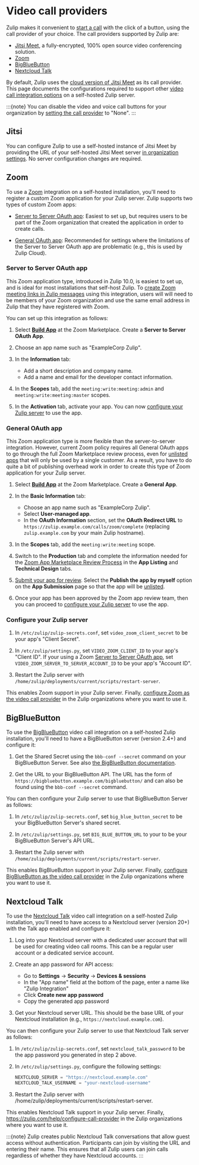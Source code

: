 # Video call providers

Zulip makes it convenient to [start a
call](https://zulip.com/help/start-a-call) with the click of a button, using the
call provider of your choice. The call providers
supported by Zulip are:

- [Jitsi Meet](https://zulip.com/integrations/doc/jitsi), a fully-encrypted,
  100% open source video conferencing solution.
- [Zoom](https://zulip.com/integrations/doc/zoom)
- [BigBlueButton](https://zulip.com/integrations/doc/big-blue-button)
- [Nextcloud Talk](https://zulip.com/integrations/doc/nextcloud-talk)

By default, Zulip uses the [cloud version of Jitsi Meet](https://meet.jit.si/)
as its call provider. This page documents the configurations required to support
other [video call integration
options](https://zulip.com/help/configure-call-provider) on a self-hosted Zulip
server.

:::{note}
You can disable the video and voice call buttons for your organization by
[setting the call
provider](https://zulip.com/help/configure-call-provider)
to "None".
:::

## Jitsi

You can configure Zulip to use a self-hosted
instance of Jitsi Meet by providing the URL of your self-hosted Jitsi Meet
server [in organization
settings](https://zulip.com/help/configure-call-provider#use-a-self-hosted-instance-of-jitsi-meet).
No server configuration changes are required.

## Zoom

To use a [Zoom](https://zoom.us) integration on a self-hosted
installation, you'll need to register a custom Zoom application for
your Zulip server. Zulip supports two types of custom Zoom apps:

- [Server to Server OAuth app](#server-to-server-oauth-app): Easiest to set up,
  but requires users to be part of the Zoom organization that created the
  application in order to create calls.

- [General OAuth app](#general-oauth-app): Recommended for settings where the
  limitations of the Server to Server OAuth app are problematic (e.g., this is
  used by Zulip Cloud).

### Server to Server OAuth app

This Zoom application type, introduced in Zulip 10.0, is easiest to
set up, and is ideal for most installations that self-host Zulip. To
[create Zoom meeting links in Zulip
messages](https://zulip.com/help/start-a-call#start-a-call) using this
integration, users will will need to be members of your Zoom
organization and use the same email address in Zulip that they have
registered with Zoom.

You can set up this integration as follows:

1. Select [**Build App**](https://marketplace.zoom.us/develop/create)
   at the Zoom Marketplace. Create a **Server to Server OAuth App**.

1. Choose an app name such as "ExampleCorp Zulip".

1. In the **Information** tab:

   - Add a short description and company name.
   - Add a name and email for the developer contact information.

1. In the **Scopes** tab, add the `meeting:write:meeting:admin` and
   `meeting:write:meeting:master` scopes.

1. In the **Activation** tab, activate your app. You can now
   [configure your Zulip server](#configure-your-zulip-server)
   to use the app.

### General OAuth app

This Zoom application type is more flexible than the server-to-server
integration. However, current Zoom policy requires all General OAuth
apps to go through the full Zoom Marketplace review process, even for
[unlisted
apps](https://developers.zoom.us/docs/platform/key-concepts/#private-vs-beta-vs-published-vs-unlisted-apps)
that will only be used by a single customer. As a result, you have to
do quite a bit of publishing overhead work in order to create this
type of Zoom application for your Zulip server.

1. Select [**Build App**](https://marketplace.zoom.us/develop/create)
   at the Zoom Marketplace. Create a **General App**.

1. In the **Basic Information** tab:

   - Choose an app name such as "ExampleCorp Zulip".
   - Select **User-managed app**.
   - In the **OAuth Information** section, set the **OAuth Redirect URL**
     to `https://zulip.example.com/calls/zoom/complete` (replacing
     `zulip.example.com` by your main Zulip hostname).

1. In the **Scopes** tab, add the `meeting:write:meeting` scope.

1. Switch to the **Production** tab and complete the information needed
   for the [Zoom App Marketplace Review
   Process](https://developers.zoom.us/docs/distribute/app-review-process/)
   in the **App Listing** and **Technical Design** tabs.

1. [Submit your app for
   review](https://developers.zoom.us/docs/build-flow/submitting-apps-for-review/).
   Select the **Publish the app by myself** option on the **App Submission**
   page so that the app will be
   [unlisted](https://developers.zoom.us/docs/build-flow/publishing-your-apps/#unlisted-apps).

1. Once your app has been approved by the Zoom app review team, then
   you can proceed to [configure your Zulip server](#configure-your-zulip-server)
   to use the app.

### Configure your Zulip server

1. In `/etc/zulip/zulip-secrets.conf`, set `video_zoom_client_secret`
   to be your app's "Client Secret".

1. In `/etc/zulip/settings.py`, set `VIDEO_ZOOM_CLIENT_ID` to your
   app's "Client ID". If your using a Zoom
   [Server to Server OAuth app](#server-to-server-oauth-app),
   set `VIDEO_ZOOM_SERVER_TO_SERVER_ACCOUNT_ID` to be your app's "Account ID".

1. Restart the Zulip server with
   `/home/zulip/deployments/current/scripts/restart-server`.

This enables Zoom support in your Zulip server. Finally, [configure Zoom as the
video call
provider](https://zulip.com/help/configure-call-provider)
in the Zulip organizations where you want to use it.

## BigBlueButton

To use the [BigBlueButton](https://bigbluebutton.org/) video call
integration on a self-hosted Zulip installation, you'll need to have a
BigBlueButton server (version 2.4+) and configure it:

1. Get the Shared Secret using the `bbb-conf --secret` command on your
   BigBlueButton Server. See also [the BigBlueButton
   documentation](https://docs.bigbluebutton.org/administration/customize/#extract-the-shared-secret).

2. Get the URL to your BigBlueButton API. The URL has the form of
   `https://bigbluebutton.example.com/bigbluebutton/` and can also be
   found using the `bbb-conf --secret` command.

You can then configure your Zulip server to use that BigBlueButton
Server as follows:

1. In `/etc/zulip/zulip-secrets.conf`, set `big_blue_button_secret`
   to be your BigBlueButton Server's shared secret.

2. In `/etc/zulip/settings.py`, set `BIG_BLUE_BUTTON_URL` to your
   to be your BigBlueButton Server's API URL.

3. Restart the Zulip server with
   `/home/zulip/deployments/current/scripts/restart-server`.

This enables BigBlueButton support in your Zulip server. Finally, [configure
BigBlueButton as the video call
provider](https://zulip.com/help/configure-call-provider)
in the Zulip organizations where you want to use it.

## Nextcloud Talk

To use the [Nextcloud Talk](https://nextcloud.com/talk/) video call
integration on a self-hosted Zulip installation, you'll need to have access to a
Nextcloud server (version 20+) with the Talk app enabled and configure it:

1. Log into your Nextcloud server with a dedicated user account that will be
   used for creating video call rooms. This can be a regular user account or
   a dedicated service account.

2. Create an app password for API access:

   - Go to **Settings** → **Security** → **Devices & sessions**
   - In the "App name" field at the bottom of the page, enter a name like
     "Zulip Integration"
   - Click **Create new app password**
   - Copy the generated app password

3. Get your Nextcloud server URL. This should be the base URL of your
   Nextcloud installation (e.g., `https://nextcloud.example.com`).

You can then configure your Zulip server to use that Nextcloud Talk
server as follows:

1. In `/etc/zulip/zulip-secrets.conf`, set `nextcloud_talk_password`
   to be the app password you generated in step 2 above.

2. In `/etc/zulip/settings.py`, configure the following settings:

   ```python
   NEXTCLOUD_SERVER = "https://nextcloud.example.com"
   NEXTCLOUD_TALK_USERNAME = "your-nextcloud-username"

   ```

3. Restart the Zulip server with
   /home/zulip/deployments/current/scripts/restart-server.

This enables Nextcloud Talk support in your Zulip server. Finally, https://zulip.com/help/configure-call-provider
in the Zulip organizations where you want to use it.

:::{note}
Zulip creates public Nextcloud Talk conversations that allow guest access
without authentication. Participants can join by visiting the URL and entering
their name. This ensures that all Zulip users can join calls regardless of
whether they have Nextcloud accounts.
:::
